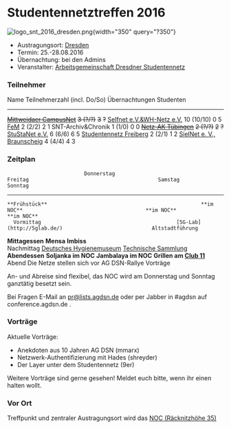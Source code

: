 # Studentennetztreffen 2016

![logo_snt_2016_dresden.png](/snt/logo_snt_2016_dresden.png){width="350"
query="?350"}

-   Austragungsort: [Dresden](http://de.wikipedia.org/wiki/Dresden)
-   Termin: 25.-28.08.2016
-   Übernachtung: bei den Admins
-   Veranstalter: [Arbeitsgemeinschaft Dresdner
    Studentennetz](/studnetze/agdsn)

### Teilnehmer

  Name                                                  Teilnehmerzahl (incl. Do/So)   Übernachtungen   Studenten
  ----------------------------------------------------- ------------------------------ ---------------- -----------
  ~~[Mittweidaer CampusNet](/studnetze/mcn)~~           ~~3 (?/?)~~                    ~~3~~            ~~?~~
  [Selfnet e.V.&WH-Netz e.V.](/studnetze/selfnet)       10 (10/10)                     0                5
  [FeM](/studnetze/fem)                                 2 (2/2)                        2                1
  SNT-Archiv&Chronik                                    1 (1/0)                        0                0
  ~~[Netz-AK Tübingen](/studnetze/netzak_tuebingen)~~   ~~2 (?/?)~~                    ~~2~~            ~~?~~
  [StuStaNet e.V.](/studnetze/stustanet)                6 (6/6)                        6                5
  [Studentennetz Freiberg](/studnetze/sfg)              2 (2/1)                        1                2
  [SielNet e. V., Braunscheig](/studnetze/sielnet)      4 (4/4)                        4                3

### Zeitplan

                             Donnerstag                              Freitag                                          Samstag                       Sonntag
  ----------------- ---------------------------- ----------------------------------------------- -------------------------------------------------- ------------
    **Frühstück**                                                  **im NOC**                                        **im NOC**                     **im NOC**
      Vormittag                                            [5G-Lab](http://5glab.de/)                             Altstadtführung                   
   **Mittagessen**                                                  **Mensa**                                        **Imbiss**                     
     Nachmittag                                   [Deutsches Hygienemuseum](http://www.dhmd.de)      [Technische Sammlung](http://www.tsd.de/)      
   **Abendessen**       **Soljanka im NOC**                   **Jambalaya im NOC**                **Grillen am [Club 11](http://www.clubelf.de/)**  
        Abend        Die Netze stellen sich vor                   AG DSN-Rallye                                       Vorträge                      

An- und Abreise sind flexibel, das NOC wird am Donnerstag und Sonntag
ganztätig besetzt sein.

Bei Fragen E-Mail an [pr@lists.agdsn.de](pr@lists.agdsn.de) oder per
Jabber in #agdsn auf conference.agdsn.de .

### Vorträge

Aktuelle Vorträge:

-   Anekdoten aus 10 Jahren AG DSN (mmarx)
-   Netzwerk-Authentifizierung mit Hades (shreyder)
-   Der Layer unter dem Studentennetz (9er)

Weitere Vorträge sind gerne gesehen! Meldet euch bitte, wenn ihr einen
halten wollt.

### Vor Ort

Treffpunkt und zentraler Austragungsort wird das [NOC (Räcknitzhöhe
35)](http://www.openstreetmap.org/way/24560262)
